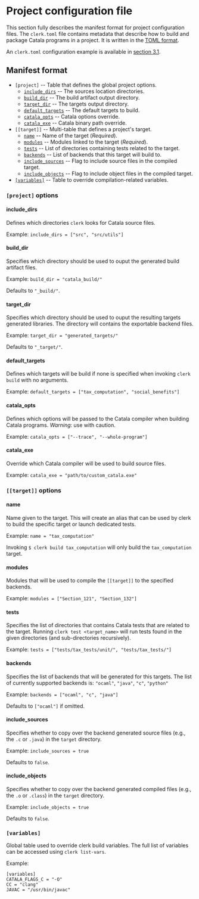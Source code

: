 # Project configuration file

<!-- <div id="tock" data-block_title="Summary"></div> -->
<div id="tocw"></div>

This section fully describes the manifest format for project
configuration files. The `clerk.toml` file contains metadata that
describe how to build and package Catala programs in a project. It is
written in the [TOML format](https://toml.io/en/).

An `clerk.toml` configuration example is available in [section
3.1](3-1-directory-config.md#the-clerktoml-configuration-file).


## Manifest format

- `[project]` -- Table that defines the global project options.
  - [`include_dirs`](#include_dirs) -- The sources location directories.
  - [`build_dir`](#build_dir) -- The build artifact output directory.
  - [`target_dir`](#target_dir) -- The targets output directory.
  - [`default_targets`](#default_targets) -- The default targets to build.
  - [`catala_opts`](#catala_opts) -- Catala options override.
  - [`catala_exe`](#catala_exe) -- Catala binary path override.
- `[[target]]` -- Multi-table that defines a project's target.
  - [`name`](#name) -- Name of the target (*Required*).
  - [`modules`](#modules) -- Modules linked to the target (*Required*).
  - [`tests`](#tests) -- List of directories containing tests related to the target.
  - [`backends`](#backends) -- List of backends that this target will build to.
  - [`include_sources`](#include_sources) -- Flag to include source files in the compiled target.
  - [`include_objects`](#include_objects) -- Flag to include object files in the compiled target.
- [`[variables]`](#variables) -- Table to override compilation-related variables.

### `[project]` options

#### include_dirs

Defines which directories `clerk` looks for Catala source files.

Example: `include_dirs = ["src", "src/utils"]`

#### build_dir

Specifies which directory should be used to ouput the generated build
artifact files.

Example: `build_dir = "catala_build/"`

Defaults to `"_build/"`.

#### target_dir

Specifies which directory should be used to ouput the resulting
targets generated libraries. The directory will contains the
exportable backend files.

Example: `target_dir = "generated_targets/"`

Defaults to `"_target/"`.

#### default_targets

Defines which targets will be build if none is specified when invoking
`clerk build` with no arguments.

Example: `default_targets = ["tax_computation", "social_benefits"]`

#### catala_opts

Defines which options will be passed to the Catala compiler when
building Catala programs. *Warning*: use with caution.

Example: `catala_opts = ["--trace", "--whole-program"]`

#### catala_exe

Override which Catala compiler will be used to build source
files.

Example: `catala_exe = "path/to/custom_catala.exe"`

### `[[target]]` options

#### name

Name given to the target. This will create an alias that can be used
by clerk to build the specific target or launch dedicated tests.

Example: `name = "tax_computation"`

Invoking `$ clerk build tax_computation` will only build the
`tax_computation` target.

#### modules

Modules that will be used to compile the `[[target]]` to the specified
backends.

Example: `modules = ["Section_121", "Section_132"]`

#### tests

Specifies the list of directories that contains Catala tests that are
related to the target. Running `clerk test <target_name>` will run
tests found in the given directories (and sub-directories
recursively).

Example: `tests = ["tests/tax_tests/unit/", "tests/tax_tests/"]`

#### backends

Specifies the list of backends that will be generated for this
targets. The list of currently supported backends is: `"ocaml"`,
`"java"`, `"c"`, `"python"`

Example: `backends = ["ocaml", "c", "java"]`

Defaults to `["ocaml"]` if omitted.

#### include_sources

Specifies whether to copy over the backend generated source files (e.g.,
the `.c` or `.java`) in the `target` directory.

Example: `include_sources = true`

Defaults to `false`.

#### include_objects

Specifies whether to copy over the backend generated compiled files (e.g.,
the `.o` or `.class`) in the `target` directory.

Example: `include_objects = true`

Defaults to `false`.

### `[variables]`

Global table used to override clerk build variables. The full list of
variables can be accessed using `clerk list-vars`.

Example:
```
[variables]
CATALA_FLAGS_C = "-O"
CC = "clang"
JAVAC = "/usr/bin/javac"
```
